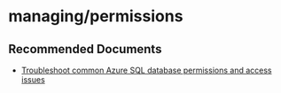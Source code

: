 <properties
	pageTitle="managing/permissions"
	description="managing/permissions"
	service="microsoft.sql"
	resource="servers"
	authors="aashu"
	authoralias="Agrawal-Ashutosh"
	displayOrder=""
	selfHelpType="generic"
	supportTopicIds="31980425"
	resourceTags=""
	productPesIds="13491"
	cloudEnvironments="public"
/>

# managing/permissions

## **Recommended Documents**

* [Troubleshoot common Azure SQL database permissions and access issues](https://azure.microsoft.com/documentation/articles/sql-database-troubleshoot-permissions/)
